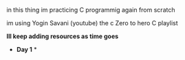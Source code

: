 in this thing im practicing C programmig again from scratch 

im using Yogin Savani (youtube) the c Zero to hero C playlist 

**Ill keep adding resources as time goes**

* **Day 1** *

